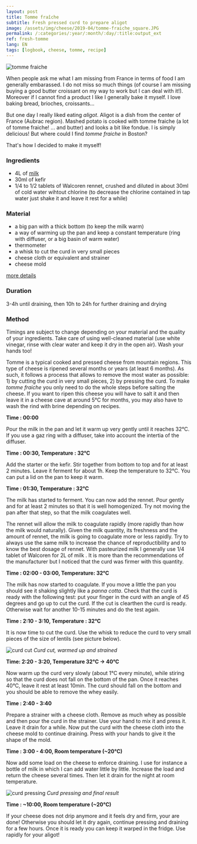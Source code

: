 ```yaml
---
layout: post
title: Tomme fraîche
subtitle: Fresh pressed curd to prepare aligot
image: /assets/img/cheese/2019-04/tomme-fraiche_square.JPG
permalink: /:categories/:year/:month/:day/:title:output_ext
ref: fresh-tomme
lang: EN
tags: [logbook, cheese, tomme, recipe]
---
```


![tomme fraiche]({{site.baseurl}}/assets/img/cheese/2019-04/tomme-fraiche.JPG)

<!--excerpt.start-->
When people ask me what I am missing from France in terms of food I am generally embarassed. I do not miss so much things (of course I am missing buying a good butter croissant on my way to work but I can deal with it!). Moreover if I cannot find a product I like I generally bake it myself. I love baking bread, brioches, croissants...

But one day I really liked eating *aligot*. Aligot is a dish from the center of France (Aubrac region). Mashed potato is cooked with tomme fraiche (a lot of tomme fraiche! ... and butter) and looks a bit like fondue. I is simply delicious! But where could I find *tomme fraiche* in Boston?

That's how I decided to make it myself!
<!--excerpt.end-->

### Ingredients

- 4L of [milk]({{site.baseurl}}/2019/03/02/raw-milk.html)
- 30ml of kefir
- 1/4 to 1/2 tablets of Walcoren rennet, crushed and diluted in about 30ml of cold water wihtout chlorine (to decrease the chlorine contained in tap water just shake it and leave it rest for a while)

### Material

- a big pan with a thick bottom (to keep the milk warm)
- a way of warming up the pan and keep a constant temperature (ring with diffuser, or a big basin of warm water)
- thermometer
- a whisk to cut the curd in very small pieces
- cheese cloth or equivalent and strainer
- cheese mold

[more details]({{site.baseurl}}/2019/03/04/starter-kit.html)

### Duration

3-4h until draining, then 10h to 24h for further draining and drying

### Method

Timings are subject to change depending on your material and the quality of your ingredients.
Take care of using well-cleaned material (use white vinegar, rinse with clear water and keep it dry in the open air). Wash your hands too!

Tomme is a typical cooked and pressed cheese from mountain regions. This type of cheese is ripened several months or years (at least 6 months). As such, it follows a process that allows to remove the most water as possible: 1) by cutting the curd in very small pieces, 2) by pressing the curd. To make *tomme fraiche* you only need to do the whole steps before salting the cheese. If you want to ripen this cheese you will have to salt it and then leave it in a cheese cave at around 5°C for months, you may also have to wash the rind with brine depending on recipes.

**Time : 00:00**

Pour the milk in the pan and let it warm up very gently until it reaches 32°C.
If you use a gaz ring with a diffuser, take into account the intertia of the diffuser. 

**Time : 00:30, Temperature : 32°C**

Add the starter or the kefir.
Stir together from bottom to top and for at least 2 minutes.
Leave it ferment for about 1h. Keep the temperature to 32°C. You can put a lid on the pan to keep it warm.

**Time : 01:30, Temperature : 32°C**

The milk has started to ferment. You can now add the rennet. Pour gently and for at least 2 minutes so that it is well homogenized. Try not moving the pan after that step, so that the milk coagulates well.

The rennet will allow the milk to coagulate rapidly (more rapidly than how the milk would naturally). Given the milk quantity, its freshness and the amount of rennet, the milk is going to coagulate more or less rapidly. Try to always use the same milk to increase the chance of reproductibility and to know the best dosage of rennet. With pasteurized milk I generally use 1/4 tablet of Walcoren for 2L of milk . It is more than the recommendations of the manufacturer but I noticed that the curd was firmer with this quantity.


**Time : 02:00 - 03:00, Temperature: 32°C**

The milk has now started to coagulate. If you move a little the pan you should see it shaking slightly like a *panna cotta*. Check that the curd is ready with the following test: put your finger in the curd with an angle of 45 degrees and go up to cut the curd. If the cut is clearthen the curd is ready. Otherwise wait for another 10-15 minutes and do the test again.


**Time : 2:10 - 3:10, Temperature : 32°C**

It is now time to cut the curd. Use the whisk to reduce the curd to very small pieces of the size of lentils (see picture below). 

![curd cut]({{site.baseurl}}/assets/img/cheese/2019-04/tomme-curd.jpg)
*Curd cut, warmed up and strained*

**Time: 2:20 - 3:20, Temperature 32°C -> 40°C**

Now warm up the curd very slowly (about 1°C every minute), while stiring so that the curd does not fall on the bottom of the pan. Once it reaches 40°C, leave it rest at least 10min. The curd should fall on the bottom and you should be able to remove the whey easily.

**Time : 2:40 - 3:40**

Prepare a strainer with a cheese cloth. Remove as much whey as possible and then pour the curd in the strainer. Use your hand to mix it and press it. Leave it drain for a while.
Now put the curd with the cheese cloth into the cheese mold to continue draining. Press with your hands to give it the shape of the mold.


**Time : 3:00 - 4:00, Room temperature (~20°C)**

Now add some load on the cheese to enforce draining. I use for instance a bottle of milk in which I can add water little by little. Increase the load and return the cheese several times. Then let it drain for the night at room temperature.

![curd pressing]({{site.baseurl}}/assets/img/cheese/2019-04/tomme-fraiche-pressage.jpg)
*Curd pressing and final result*

**Time : ~10:00, Room temperature (~20°C)**

If your cheese does not drip anymore and it feels dry and firm, your are done!
Otherwise you should let it dry again, continue pressing and draining for a few hours.
Once it is ready you can keep it warped in the fridge. Use rapidly for your aligot!

